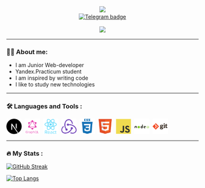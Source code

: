 <div id="header" align="center">
  <img src="https://c.tenor.com/DBqjevyA2o4AAAAd/bongo-cat-codes.gif" width="350"/>
  <div id="badge">
    <a href="https://t.me/ZhuIvan">
      <img src="https://img.shields.io/badge/Telegram-blue?logo=telegram&logoColor=white&style=for-the-badge" alt="Telegram badge">
    </a>
  </div>
  <img src="https://komarev.com/ghpvc/?username=Zhukek&style=flat-square&color=blue" alt=""/>
    
</div>
<div id="about" align="center">
  <img src="https://i.pinimg.com/originals/8b/35/fe/8b35fef55fba1a201c9c7a11d3ec3d64.gif" width="600"/>
</div>

---

### :man_technologist: About me:
- I am Junior Web-developer
- Yandex.Practicum student
- I am inspired by writing code
- I like to study new technologies

---

### :hammer_and_wrench: Languages and Tools :
<div>
  <img src="https://github.com/devicons/devicon/blob/master/icons/nextjs/nextjs-original.svg" title="NextJs" alt="NextJs" width="40" height="40"/>&nbsp;
  <img src="https://github.com/devicons/devicon/blob/master/icons/graphql/graphql-plain-wordmark.svg" title="NextJs" alt="NextJs" width="40" height="40"/>&nbsp;
  <img src="https://github.com/devicons/devicon/blob/master/icons/react/react-original-wordmark.svg" title="React" alt="React" width="40" height="40"/>&nbsp;
  <img src="https://github.com/devicons/devicon/blob/master/icons/redux/redux-original.svg" title="Redux" alt="Redux " width="40" height="40"/>&nbsp;
  <img src="https://github.com/devicons/devicon/blob/master/icons/css3/css3-plain-wordmark.svg"  title="CSS3" alt="CSS" width="40" height="40"/>&nbsp;
  <img src="https://github.com/devicons/devicon/blob/master/icons/html5/html5-original.svg" title="HTML5" alt="HTML" width="40" height="40"/>&nbsp;
  <img src="https://github.com/devicons/devicon/blob/master/icons/javascript/javascript-original.svg" title="JavaScript" alt="JavaScript" width="40" height="40"/>&nbsp;
  <img src="https://github.com/devicons/devicon/blob/master/icons/nodejs/nodejs-original-wordmark.svg" title="NodeJS" alt="NodeJS" width="40" height="40"/>&nbsp;
  <img src="https://github.com/devicons/devicon/blob/master/icons/git/git-original-wordmark.svg" title="Git" **alt="Git" width="40" height="40"/>
</div>

---

### :fire: My Stats :
[![GitHub Streak](http://github-readme-streak-stats.herokuapp.com?user=Zhukek&theme=dark&background=000000)](https://git.io/streak-stats)

[![Top Langs](https://github-readme-stats.vercel.app/api/top-langs/?username=Zhukek&layout=compact&theme=vision-friendly-dark)](https://github.com/anuraghazra/github-readme-stats)
